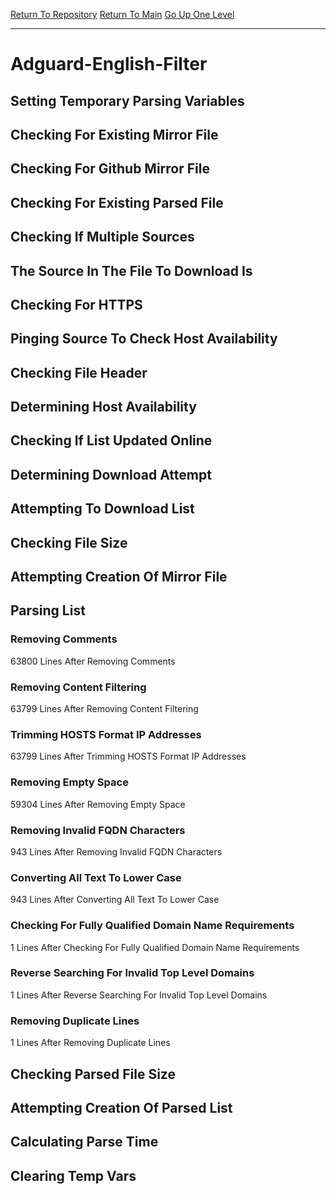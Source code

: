 [Return To Repository](https://github.com/deathbybandaid/piholeparser/)
[Return To Main](https://github.com/deathbybandaid/piholeparser/blob/master/RecentRunLogs/Mainlog.md)
[Go Up One Level](https://github.com/deathbybandaid/piholeparser/blob/master/RecentRunLogs/TopLevelScripts/30-Processing-External-Blacklists.md)
____________________________________
# Adguard-English-Filter
## Setting Temporary Parsing Variables
## Checking For Existing Mirror File
## Checking For Github Mirror File
## Checking For Existing Parsed File
## Checking If Multiple Sources
## The Source In The File To Download Is
## Checking For HTTPS
## Pinging Source To Check Host Availability
## Checking File Header
## Determining Host Availability
## Checking If List Updated Online
## Determining Download Attempt
## Attempting To Download List
## Checking File Size
## Attempting Creation Of Mirror File
## Parsing List
### Removing Comments
63800 Lines After Removing Comments
### Removing Content Filtering
63799 Lines After Removing Content Filtering
### Trimming HOSTS Format IP Addresses
63799 Lines After Trimming HOSTS Format IP Addresses
### Removing Empty Space
59304 Lines After Removing Empty Space
### Removing Invalid FQDN Characters
943 Lines After Removing Invalid FQDN Characters
### Converting All Text To Lower Case
943 Lines After Converting All Text To Lower Case
### Checking For Fully Qualified Domain Name Requirements
1 Lines After Checking For Fully Qualified Domain Name Requirements
### Reverse Searching For Invalid Top Level Domains
1 Lines After Reverse Searching For Invalid Top Level Domains
### Removing Duplicate Lines
1 Lines After Removing Duplicate Lines
## Checking Parsed File Size
## Attempting Creation Of Parsed List
## Calculating Parse Time
## Clearing Temp Vars
